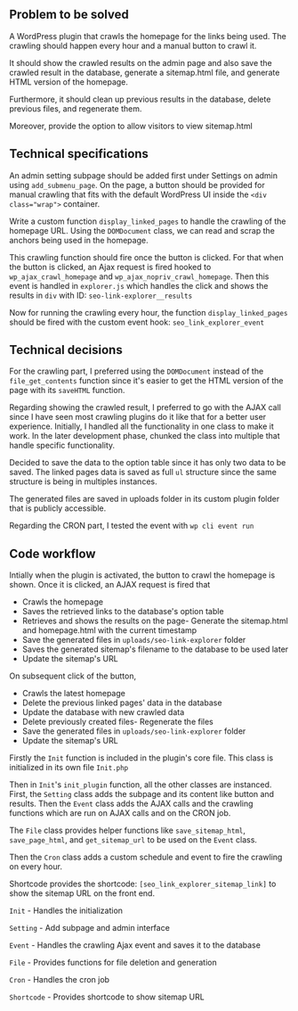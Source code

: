 ## Problem to be solved
A WordPress plugin that crawls the homepage for the links being used. The crawling should happen every hour and a manual button to crawl it.

It should show the crawled results on the admin page and also save the crawled result in the database, generate a sitemap.html file, and generate HTML version of the homepage. 

Furthermore, it should clean up previous results in the database, delete previous files, and regenerate them.

Moreover, provide the option to allow visitors to view sitemap.html

## Technical specifications
An admin setting subpage should be added first under Settings on admin using `add_submenu_page`. On the page, a button should be provided for manual crawling that fits with the default WordPress UI inside the `<div class="wrap">` container.

Write a custom function `display_linked_pages` to handle the crawling of the homepage URL. Using the `DOMDocument` class, we can read and scrap the anchors being used in the homepage.

This crawling function should fire once the button is clicked. For that when the button is clicked, an Ajax request is fired hooked to `wp_ajax_crawl_homepage` and `wp_ajax_nopriv_crawl_homepage`. Then this event is handled in `explorer.js` which handles the click and shows the results in `div` with ID: `seo-link-explorer__results`

Now for running the crawling every hour, the function `display_linked_pages` should be fired with the custom event hook: `seo_link_explorer_event`

## Technical decisions
For the crawling part, I preferred using the `DOMDocument` instead of the `file_get_contents` function since it's easier to get the HTML version of the page with its `saveHTML` function.

Regarding showing the crawled result, I preferred to go with the AJAX call since I have seen most crawling plugins do it like that for a better user experience.
Initially, I handled all the functionality in one class to make it work. In the later development phase, chunked the class into multiple that handle specific functionality.

Decided to save the data to the option table since it has only two data to be saved. The linked pages data is saved as full `ul` structure since the same structure is being in multiples instances.

The generated files are saved in uploads folder in its custom plugin folder that is publicly accessible.

Regarding the CRON part, I tested the event with `wp cli event run`

## Code workflow
Intially when the plugin is activated, the button to crawl the homepage is shown. Once it is clicked, an AJAX request is fired that
- Crawls the homepage
- Saves the retrieved links to the database's option table
- Retrieves and shows the results on the page- Generate the sitemap.html and homepage.html with the current timestamp
- Save the generated files in `uploads/seo-link-explorer` folder
- Saves the generated sitemap's filename to the database to be used later
- Update the sitemap's URL

On subsequent click of the button,
- Crawls the latest homepage
- Delete the previous linked pages' data in the database
- Update the database with new crawled data
- Delete previously created files- Regenerate the files
- Save the generated files in `uploads/seo-link-explorer` folder
- Update the sitemap's URL

Firstly the `Init` function is included in the plugin's core file. This class is initialized in its own file `Init.php`

Then in `Init`'s `init_plugin` function, all the other classes are instanced.
First, the `Setting` class adds the subpage and its content like button and results.
Then the `Event` class adds the AJAX calls and the crawling functions which are run on AJAX calls and on the CRON job.

The `File` class provides helper functions like `save_sitemap_html`, `save_page_html`, and `get_sitemap_url` to be used on the `Event` class.

Then the `Cron` class adds a custom schedule and event to fire the crawling on every hour.

Shortcode provides the shortcode: `[seo_link_explorer_sitemap_link]` to show the sitemap URL on the front end.

`Init` - Handles the initialization

`Setting` - Add subpage and admin interface

`Event` - Handles the crawling Ajax event and saves it to the database

`File` - Provides functions for file deletion and generation

`Cron` - Handles the cron job

`Shortcode` - Provides shortcode to show sitemap URL


